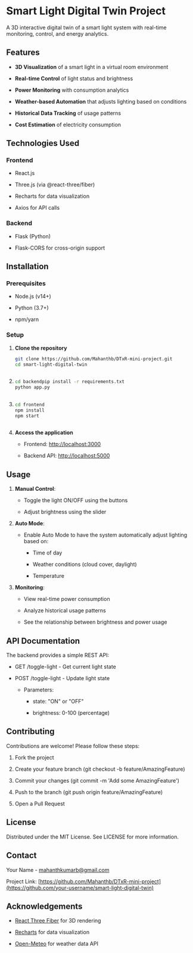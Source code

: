 Smart Light Digital Twin Project
================================

A 3D interactive digital twin of a smart light system with real-time monitoring, control, and energy analytics.

Features
--------

*   **3D Visualization** of a smart light in a virtual room environment
    
*   **Real-time Control** of light status and brightness
    
*   **Power Monitoring** with consumption analytics
    
*   **Weather-based Automation** that adjusts lighting based on conditions
    
*   **Historical Data Tracking** of usage patterns
    
*   **Cost Estimation** of electricity consumption
    

Technologies Used
-----------------

### Frontend

*   React.js
    
*   Three.js (via @react-three/fiber)
    
*   Recharts for data visualization
    
*   Axios for API calls
    

### Backend

*   Flask (Python)
    
*   Flask-CORS for cross-origin support
    

Installation
------------

### Prerequisites

*   Node.js (v14+)
    
*   Python (3.7+)
    
*   npm/yarn
    

### Setup

1. **Clone the repository**
   ```bash
   git clone https://github.com/Mahanthb/DTxR-mini-project.git
   cd smart-light-digital-twin
    
2. ```bash
   cd backendpip install -r requirements.txt
   python app.py
    
4. ```bash
   cd frontend
   npm install
   npm start
    
6.  **Access the application**
    
    *   Frontend: [http://localhost:3000](http://localhost:3000/)
        
    *   Backend API: [http://localhost:5000](http://localhost:5000/)
        

Usage
-----

1.  **Manual Control**:
    
    *   Toggle the light ON/OFF using the buttons
        
    *   Adjust brightness using the slider
        
2.  **Auto Mode**:
    
    *   Enable Auto Mode to have the system automatically adjust lighting based on:
        
        *   Time of day
            
        *   Weather conditions (cloud cover, daylight)
            
        *   Temperature
            
3.  **Monitoring**:
    
    *   View real-time power consumption
        
    *   Analyze historical usage patterns
        
    *   See the relationship between brightness and power usage
        

API Documentation
-----------------

The backend provides a simple REST API:

*   GET /toggle-light - Get current light state
    
*   POST /toggle-light - Update light state
    
    *   Parameters:
        
        *   state: "ON" or "OFF"
            
        *   brightness: 0-100 (percentage)
            

Contributing
------------

Contributions are welcome! Please follow these steps:

1.  Fork the project
    
2.  Create your feature branch (git checkout -b feature/AmazingFeature)
    
3.  Commit your changes (git commit -m 'Add some AmazingFeature')
    
4.  Push to the branch (git push origin feature/AmazingFeature)
    
5.  Open a Pull Request
    

License
-------

Distributed under the MIT License. See LICENSE for more information.

Contact
-------

Your Name - [mahanthkumarb@gmail.com](https://mailto:your.email@example.com/)

Project Link: [https://github.com/Mahanthb/DTxR-mini-project](https://github.com/your-username/smart-light-digital-twin)

Acknowledgements
----------------

*   [React Three Fiber](https://github.com/pmndrs/react-three-fiber) for 3D rendering
    
*   [Recharts](https://recharts.org/) for data visualization
    
*   [Open-Meteo](https://open-meteo.com/) for weather data API
